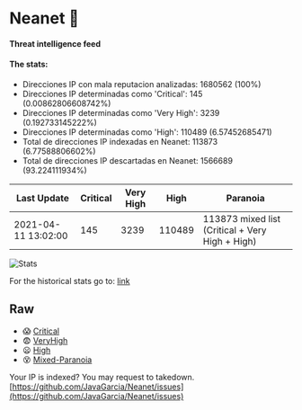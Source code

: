 # Neanet :hocho:
#### Threat intelligence feed
#### The stats:

- Direcciones IP con mala reputacion analizadas: 1680562 (100%)
- Direcciones IP determinadas como 'Critical':  145 (0.00862806608742%)
- Direcciones IP determinadas como 'Very High':  3239 (0.192733145222%)
- Direcciones IP determinadas como 'High':  110489 (6.57452685471)
- Total de direcciones IP indexadas en Neanet:  113873 (6.77588806602%)
- Total de direcciones IP descartadas en Neanet:  1566689 (93.224111934%)

| Last Update | Critical | Very High | High | Paranoia |
| --- | --- | --- | --- | --- |
| 2021-04-11 13:02:00 | 145 | 3239 | 110489 | 113873 mixed list (Critical + Very High + High)|

![Stats](https://docs.google.com/spreadsheets/d/e/2PACX-1vSnaNMIXVabIpDJjufMlzH7poXnshF3mgd8Is1g9ytUEzVsP5my4Trn8f-xkoLLQ38xpL3HtmUexLo6/pubchart?oid=501124687&format=image)

For the historical stats go to: [link](/stats.csv)
## Raw
- :scream: [Critical](https://raw.githubusercontent.com/JavaGarcia/Neanet/master/blacklists/neanet_critical.txt)
- :fearful: [VeryHigh](https://raw.githubusercontent.com/JavaGarcia/Neanet/master/blacklists/neanet_veryHigh.txtt)
- :frowning: [High](https://raw.githubusercontent.com/JavaGarcia/Neanet/master/blacklists/neanet_high.txt)
- :dizzy_face: [Mixed-Paranoia](https://raw.githubusercontent.com/JavaGarcia/Neanet/master/blacklists/neanet_all.txt)


Your IP is indexed? You may request to takedown. [https://github.com/JavaGarcia/Neanet/issues](https://github.com/JavaGarcia/Neanet/issues)











































































































































































































































































































































































































































































































































































































































































































































































































































































































































































































































































































































































































































































































































































































































































































































































































































































































































































































































































































































































































































































































































































































































































































































































































































































































































































































































































































































































































































































































































































































































































































































































































































































































































































































































































































































































































































































































































































































































































































































































































































































































































































































































































































































































































































































































































































































































































































































































































































































































































































































































































































































































































































































































































































































































































































































































































































































































































